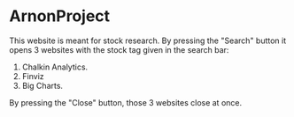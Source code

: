 # ArnonProject
This website is meant for stock research.
By pressing the "Search" button it opens 3 websites with the stock tag given in the search bar:

1. Chalkin Analytics.
2. Finviz
3. Big Charts.

By pressing the "Close" button, those 3 websites close at once.